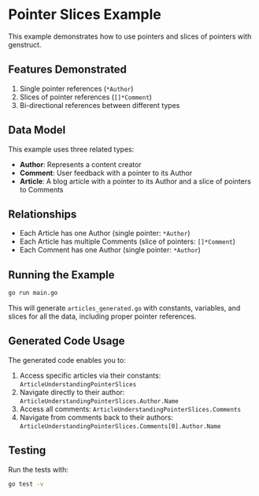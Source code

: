 # Pointer Slices Example

This example demonstrates how to use pointers and slices of pointers with genstruct.

## Features Demonstrated

1. Single pointer references (`*Author`)
2. Slices of pointer references (`[]*Comment`)
3. Bi-directional references between different types

## Data Model

This example uses three related types:

- **Author**: Represents a content creator
- **Comment**: User feedback with a pointer to its Author
- **Article**: A blog article with a pointer to its Author and a slice of pointers to Comments

## Relationships

- Each Article has one Author (single pointer: `*Author`)
- Each Article has multiple Comments (slice of pointers: `[]*Comment`)
- Each Comment has one Author (single pointer: `*Author`)

## Running the Example

```bash
go run main.go
```

This will generate `articles_generated.go` with constants, variables, and slices for all the data, including proper pointer references.

## Generated Code Usage

The generated code enables you to:

1. Access specific articles via their constants: `ArticleUnderstandingPointerSlices`
2. Navigate directly to their author: `ArticleUnderstandingPointerSlices.Author.Name`
3. Access all comments: `ArticleUnderstandingPointerSlices.Comments`
4. Navigate from comments back to their authors: `ArticleUnderstandingPointerSlices.Comments[0].Author.Name`

## Testing

Run the tests with:

```bash
go test -v
```
